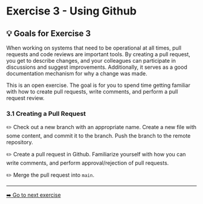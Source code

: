 # Exercise 3 - Using Github

## :bulb: Goals for Exercise 3

When working on systems that need to be operational at all times, pull requests and code reviews are important tools. By creating a pull request, you get to describe changes, and your colleagues can participate in discussions and suggest improvements. Additionally, it serves as a good documentation mechanism for why a change was made.

This is an open exercise. The goal is for you to spend time getting familiar with how to create pull requests, write comments, and perform a pull request review.

### 3.1 Creating a Pull Request

:pencil2: Check out a new branch with an appropriate name. Create a new file with some content, and commit it to the branch. Push the branch to the remote repository.

:pencil2: Create a pull request in Github.
Familiarize yourself with how you can write comments, and perform approval/rejection of pull requests.

:pencil2: Merge the pull request into `main`.

---

[:arrow_right: Go to next exercise](../oppgave-4/README.md)
